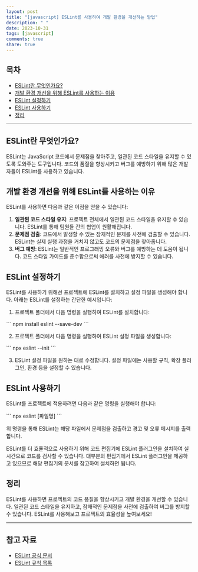 ```yaml
---
layout: post
title: "[javascript] ESLint를 사용하여 개발 환경을 개선하는 방법"
description: " "
date: 2023-10-31
tags: [javascript]
comments: true
share: true
---
```


## 목차
- [ESLint란 무엇인가요?](#eslint란-무엇인가요)
- [개발 환경 개선을 위해 ESLint를 사용하는 이유](#개발-환경-개선을-위해-eslint를-사용하는-이유)
- [ESLint 설정하기](#eslint-설정하기)
- [ESLint 사용하기](#eslint-사용하기)
- [정리](#정리)

---

## ESLint란 무엇인가요?
ESLint는 JavaScript 코드에서 문제점을 찾아주고, 일관된 코드 스타일을 유지할 수 있도록 도와주는 도구입니다. 코드의 품질을 향상시키고 버그를 예방하기 위해 많은 개발자들이 ESLint를 사용하고 있습니다.

## 개발 환경 개선을 위해 ESLint를 사용하는 이유
ESLint를 사용하면 다음과 같은 이점을 얻을 수 있습니다:

1. **일관된 코드 스타일 유지**: 프로젝트 전체에서 일관된 코드 스타일을 유지할 수 있습니다. ESLint를 통해 팀원들 간의 협업이 원활해집니다.
2. **문제점 검출**: 코드에서 발생할 수 있는 잠재적인 문제를 사전에 검출할 수 있습니다. ESLint는 실제 실행 과정을 거치지 않고도 코드의 문제점을 찾아줍니다.
3. **버그 예방**: ESLint는 일반적인 프로그래밍 오류와 버그를 예방하는 데 도움이 됩니다. 코드 스타일 가이드를 준수함으로써 에러를 사전에 방지할 수 있습니다.

## ESLint 설정하기
ESLint를 사용하기 위해선 프로젝트에 ESLint를 설치하고 설정 파일을 생성해야 합니다. 아래는 ESLint를 설정하는 간단한 예시입니다:

1. 프로젝트 폴더에서 다음 명령을 실행하여 ESLint를 설치합니다:

\```
npm install eslint --save-dev
\```

2. 프로젝트 폴더에서 다음 명령을 실행하여 ESLint 설정 파일을 생성합니다:

\```
npx eslint --init
\```

3. ESLint 설정 파일을 원하는 대로 수정합니다. 설정 파일에는 사용할 규칙, 확장 플러그인, 환경 등을 설정할 수 있습니다.

## ESLint 사용하기
ESLint를 프로젝트에 적용하려면 다음과 같은 명령을 실행해야 합니다:

\```
npx eslint [파일명]
\```

위 명령을 통해 ESLint는 해당 파일에서 문제점을 검출하고 경고 및 오류 메시지를 출력합니다.

ESLint를 더 효율적으로 사용하기 위해 코드 편집기에 ESLint 플러그인을 설치하여 실시간으로 코드를 검사할 수 있습니다. 대부분의 편집기에서 ESLint 플러그인을 제공하고 있으므로 해당 편집기의 문서를 참고하여 설치하면 됩니다.

## 정리
ESLint를 사용하면 프로젝트의 코드 품질을 향상시키고 개발 환경을 개선할 수 있습니다. 일관된 코드 스타일을 유지하고, 잠재적인 문제점을 사전에 검출하여 버그를 방지할 수 있습니다. ESLint를 사용해보고 프로젝트의 효율성을 높여보세요!

---

## 참고 자료
- [ESLint 공식 문서](https://eslint.org/)
- [ESLint 규칙 목록](https://eslint.org/docs/rules/)
